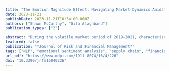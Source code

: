 ```yaml
---
title: "The Emotion Magnitude Effect: Navigating Market Dynamics Amidst Supply Chain Events"
date: 2023-11-21
publishDate: 2023-11-21T10:34:00.000Z
authors: ["Shawn McCarthy", "Gita Alaghband"]
publication_types: ["2"]

abstract: "During the volatile market period of 2019–2021, characterized by geopolitical shifts, economic sanctions, pandemics, natural disasters, and wars, the global market presented a complex landscape for financial decision making and motivated this study. This study makes two groundbreaking and novel contributions. First, we augment Plunket’s emotional research and leverage the emotional classification algorithm in Fin-Emotion to introduce a novel quantitative metric, “emotion magnitude”, that captures the emotional undercurrents of the market. When integrated with traditional time series analysis using Temporal Convolutional Networks applied to stock market futures, this metric offers a more holistic understanding of market dynamics. In our experiments, incorporating it as a feature led to significantly better performance on both the training and validation sets (9.26\\%, 52.11\\%) compared to traditional market-based risk measures, in predicting futures market trends based on the commodities and supply chains analyzed. Second, we deploy a multidimensional data science framework that synthesizes disparate data streams and analyses. This includes stock metrics of sector-leading companies, the time horizon of significant market events identified based on company stock data, and the extraction of further knowledge concepts identified through “emotion magnitude” analysis. Our approach stitches together countries, commodities, and supply chains identified in the targeted news search and identifies the domestic companies impacted based on the time horizon of these emotional supply chain events. This methodology culminates in a unified knowledge graph that not only highlights the relationships between supply chain disruptions, affected corporations, and commodities but also quantifies the broader systemic implications of such market events that are revealed. Collectively, these innovations form a robust analytical tool for financial risk strategy, empowering stakeholders to navigate an ever-evolving financial global ecosystem with enhanced insights. This graph encapsulates multi-dimensional forces and enables stakeholders to anticipate and understand the broader causal implications of related supply chain and market events (such as economic sanctions’ impact on the energy, technology, and telecommunication sectors)."
featured: false
publication: "*Journal of Risk and Financial Management*"
tags: ["NLP", "emotional sentiment analysis", "supply chain", "financial news", "knowledge graph"]
url_pdf: "https://www.mdpi.com/1911-8074/16/4/226"
doi: "10.3390/jrfm16040226"
---
```


